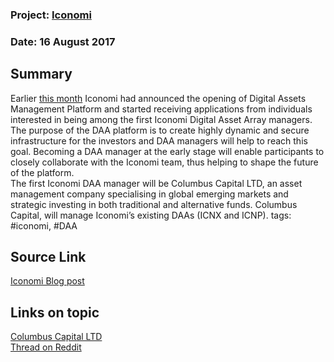 ### Project: [Iconomi](../projects/iconomi.md)
### Date: 16 August 2017
## Summary
Earlier [this month](https://medium.com/iconominet/become-one-of-the-first-iconomi-digital-asset-array-managers-1a4f1779a97e) Iconomi had announced the opening of Digital Assets Management Platform and started receiving applications from individuals interested in being among the first Iconomi Digital Asset Array managers.
The purpose of the DAA platform is to create highly dynamic and secure infrastructure for the investors and DAA managers will help to reach this goal. Becoming a DAA manager at the early stage will enable participants to closely collaborate with the Iconomi team, 
thus helping to shape the future of the platform.   
The first Iconomi DAA manager will be Columbus Capital LTD, an asset management company specialising in global emerging markets and strategic investing in both traditional and alternative funds.
Columbus Capital, will manage Iconomi’s existing DAAs (ICNX and ICNP).
tags: #iconomi, #DAA
## Source Link
[Iconomi Blog post](https://medium.com/iconominet/introducing-columbus-capital-iconomis-first-asset-management-partner-5c64c3bc6abf)  
## Links on topic
[Columbus Capital LTD](https://www.columbuscapital.com/)  
[Thread on Reddit](https://www.reddit.com/r/ICONOMI/comments/6tmcp5/iconomi_received_more_than_150_applications_for/)
